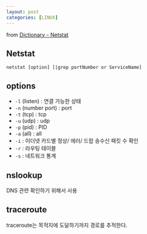 ```yaml
---
layout: post
categories: [LINUX]
---
```

from [Dictionary - Netstat](https://github.com/newkayak12/Dictionary/blob/master/linux/Network.md)

## Netstat

```linux
netstat [option] [|grep portNumber or ServiceName]

```
## options
- `-l` (listen) : 연결 가능한 상태
- `-n` (number port) : port
- `-t` (tcp) : tcp
- `-u` (udp) : udp
- `-p` (pid) : PID
- `-a` (all) : all
- `-i` : 이더넷 카드별 정상/ 에러/ 드랍 송수신 패킷 수 확인
- `-r` : 라우팅 테이블
- `-s` : 네트워크 통계


## nslookup 
DNS 관련 확인하기 위해서 사용

## traceroute
traceroute는 목적지에 도달하기까지 경로를 추적한다. 
